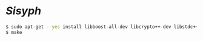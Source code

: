 # _Sisyph_


```Bash
$ sudo apt-get --yes install libboost-all-dev libcrypto++-dev libstdc++6 clang
$ make
```